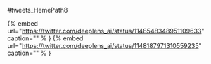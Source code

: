 #tweets_HemePath8

{% embed url="https://twitter.com/deeplens_ai/status/1148548348951109633"  caption="" % }
{% embed url="https://twitter.com/deeplens_ai/status/1148187971310559235"  caption="" % }
